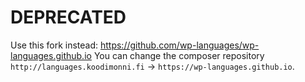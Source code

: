 DEPRECATED
=========================
Use this fork instead: https://github.com/wp-languages/wp-languages.github.io
You can change the composer repository `http://languages.koodimonni.fi` -> `https://wp-languages.github.io`.
